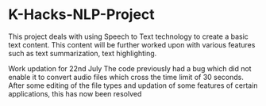 # K-Hacks-NLP-Project
This project deals with using Speech to Text technology to create a basic text content. 
This content will be further worked upon with various features such as text summarization, text highlighting.

Work updation for 22nd July
The code previously had a bug which did not enable it to convert audio files which cross the time limit of 30 seconds. After some editing of the file types and updation of some features of certain applications, this has now been resolved
